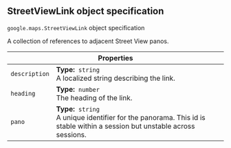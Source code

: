 <h2 id="StreetViewLink">
StreetViewLink
object specification
</h2><p>
<code><span itemprop="path">google.maps</span>.<span itemprop="name">StreetViewLink</span></code>
object specification
</p><p>A collection of references to adjacent Street View panos.</p><table class="properties responsive" summary="interface StreetViewLink - Properties">
<thead>
<tr><th colspan="2">Properties</th>
</tr></thead>
<tbody>
<tr>
<td><code>description</code></td>
<td><div><strong>Type:</strong>&nbsp; <code>string</code></div>
<div class="desc">A localized string describing the link.</div></td>
</tr>
<tr>
<td><code>heading</code></td>
<td><div><strong>Type:</strong>&nbsp; <code>number</code></div>
<div class="desc">The heading of the link.</div></td>
</tr>
<tr>
<td><code>pano</code></td>
<td><div><strong>Type:</strong>&nbsp; <code>string</code></div>
<div class="desc">A unique identifier for the panorama. This id is stable within a session but unstable across sessions.</div></td>
</tr>
</tbody>
</table>